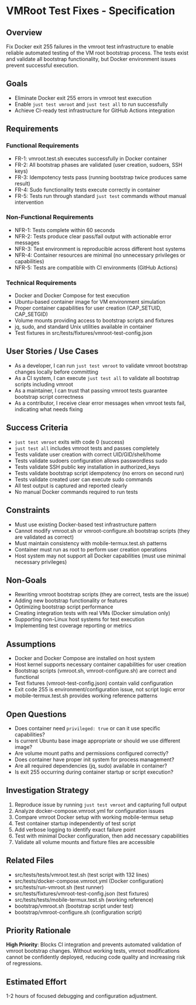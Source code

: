 # VMRoot Test Fixes - Specification

## Overview
Fix Docker exit 255 failures in the vmroot test infrastructure to enable reliable automated testing of the VM root bootstrap process. The tests exist and validate all bootstrap functionality, but Docker environment issues prevent successful execution.

## Goals
- Eliminate Docker exit 255 errors in vmroot test execution
- Enable `just test vmroot` and `just test all` to run successfully
- Achieve CI-ready test infrastructure for GitHub Actions integration

## Requirements

### Functional Requirements
- FR-1: vmroot.test.sh executes successfully in Docker container
- FR-2: All bootstrap phases are validated (user creation, sudoers, SSH keys)
- FR-3: Idempotency tests pass (running bootstrap twice produces same result)
- FR-4: Sudo functionality tests execute correctly in container
- FR-5: Tests run through standard `just test` commands without manual intervention

### Non-Functional Requirements
- NFR-1: Tests complete within 60 seconds
- NFR-2: Tests produce clear pass/fail output with actionable error messages
- NFR-3: Test environment is reproducible across different host systems
- NFR-4: Container resources are minimal (no unnecessary privileges or capabilities)
- NFR-5: Tests are compatible with CI environments (GitHub Actions)

### Technical Requirements
- Docker and Docker Compose for test execution
- Ubuntu-based container image for VM environment simulation
- Proper container capabilities for user creation (CAP_SETUID, CAP_SETGID)
- Volume mounts providing access to bootstrap scripts and fixtures
- jq, sudo, and standard Unix utilities available in container
- Test fixtures in src/tests/fixtures/vmroot-test-config.json

## User Stories / Use Cases
- As a developer, I can run `just test vmroot` to validate vmroot bootstrap changes locally before committing
- As a CI system, I can execute `just test all` to validate all bootstrap scripts including vmroot
- As a maintainer, I can trust that passing vmroot tests guarantee bootstrap script correctness
- As a contributor, I receive clear error messages when vmroot tests fail, indicating what needs fixing

## Success Criteria
- `just test vmroot` exits with code 0 (success)
- `just test all` includes vmroot tests and passes completely
- Tests validate user creation with correct UID/GID/shell/home
- Tests validate sudoers configuration allows passwordless sudo
- Tests validate SSH public key installation in authorized_keys
- Tests validate bootstrap script idempotency (no errors on second run)
- Tests validate created user can execute sudo commands
- All test output is captured and reported clearly
- No manual Docker commands required to run tests

## Constraints
- Must use existing Docker-based test infrastructure pattern
- Cannot modify vmroot.sh or vmroot-configure.sh bootstrap scripts (they are validated as correct)
- Must maintain consistency with mobile-termux.test.sh patterns
- Container must run as root to perform user creation operations
- Host system may not support all Docker capabilities (must use minimal necessary privileges)

## Non-Goals
- Rewriting vmroot bootstrap scripts (they are correct, tests are the issue)
- Adding new bootstrap functionality or features
- Optimizing bootstrap script performance
- Creating integration tests with real VMs (Docker simulation only)
- Supporting non-Linux host systems for test execution
- Implementing test coverage reporting or metrics

## Assumptions
- Docker and Docker Compose are installed on host system
- Host kernel supports necessary container capabilities for user creation
- Bootstrap scripts (vmroot.sh, vmroot-configure.sh) are correct and functional
- Test fixtures (vmroot-test-config.json) contain valid configuration
- Exit code 255 is environment/configuration issue, not script logic error
- mobile-termux.test.sh provides working reference patterns

## Open Questions
- Does container need `privileged: true` or can it use specific capabilities?
- Is current Ubuntu base image appropriate or should we use different image?
- Are volume mount paths and permissions configured correctly?
- Does container have proper init system for process management?
- Are all required dependencies (jq, sudo) available in container?
- Is exit 255 occurring during container startup or script execution?

## Investigation Strategy
1. Reproduce issue by running `just test vmroot` and capturing full output
2. Analyze docker-compose.vmroot.yml for configuration issues
3. Compare vmroot Docker setup with working mobile-termux setup
4. Test container startup independently of test script
5. Add verbose logging to identify exact failure point
6. Test with minimal Docker configuration, then add necessary capabilities
7. Validate all volume mounts and fixture files are accessible

## Related Files
- src/tests/tests/vmroot.test.sh (test script with 132 lines)
- src/tests/docker-compose.vmroot.yml (Docker configuration)
- src/tests/run-vmroot.sh (test runner)
- src/tests/fixtures/vmroot-test-config.json (test fixtures)
- src/tests/tests/mobile-termux.test.sh (working reference)
- bootstrap/vmroot.sh (bootstrap script under test)
- bootstrap/vmroot-configure.sh (configuration script)

## Priority Rationale
**High Priority**: Blocks CI integration and prevents automated validation of vmroot bootstrap changes. Without working tests, vmroot modifications cannot be confidently deployed, reducing code quality and increasing risk of regressions.

## Estimated Effort
1-2 hours of focused debugging and configuration adjustment.
